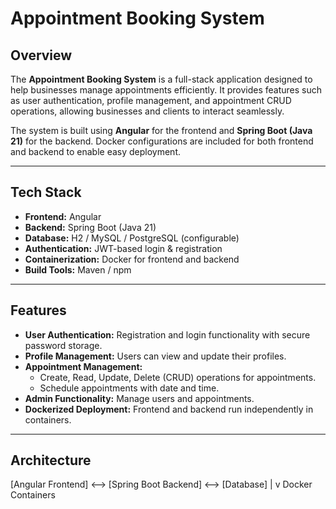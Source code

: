 # Appointment Booking System

## Overview
The **Appointment Booking System** is a full-stack application designed to help businesses manage appointments efficiently. It provides features such as user authentication, profile management, and appointment CRUD operations, allowing businesses and clients to interact seamlessly.

The system is built using **Angular** for the frontend and **Spring Boot (Java 21)** for the backend. Docker configurations are included for both frontend and backend to enable easy deployment.

---

## Tech Stack
- **Frontend:** Angular  
- **Backend:** Spring Boot (Java 21)  
- **Database:** H2 / MySQL / PostgreSQL (configurable)  
- **Authentication:** JWT-based login & registration  
- **Containerization:** Docker for frontend and backend  
- **Build Tools:** Maven / npm  

---

## Features
- **User Authentication:** Registration and login functionality with secure password storage.  
- **Profile Management:** Users can view and update their profiles.  
- **Appointment Management:**  
  - Create, Read, Update, Delete (CRUD) operations for appointments.  
  - Schedule appointments with date and time.  
- **Admin Functionality:** Manage users and appointments.  
- **Dockerized Deployment:** Frontend and backend run independently in containers.  

---

## Architecture
[Angular Frontend] <--> [Spring Boot Backend] <--> [Database]
|
v
Docker Containers
